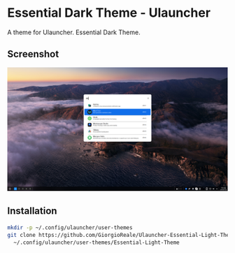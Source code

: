 # Essential Dark Theme - Ulauncher

A theme for Ulauncher. Essential Dark Theme.

## Screenshot

![](Screenshot_2022-04-24_19-02-22.png)

## Installation

```sh
mkdir -p ~/.config/ulauncher/user-themes
git clone https://github.com/GiorgioReale/Ulauncher-Essential-Light-Theme.git \
  ~/.config/ulauncher/user-themes/Essential-Light-Theme
```
